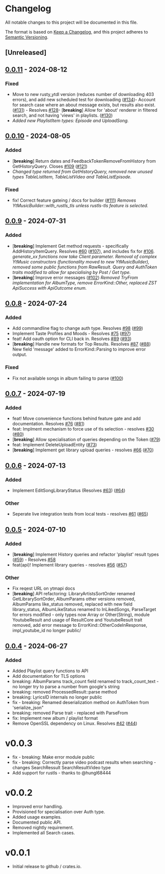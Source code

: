# Changelog
All notable changes to this project will be documented in this file.

The format is based on [Keep a Changelog](https://keepachangelog.com/en/1.0.0/),
and this project adheres to [Semantic Versioning](https://semver.org/spec/v2.0.0.html).

## [Unreleased]


## [0.0.11](https://github.com/yonasBSD/youtui/compare/ytmapi-rs/v0.0.10...ytmapi-rs/v0.0.11) - 2024-08-12

### Fixed
- Move to new rusty_ytdl version (reduces number of downloading 403 errors), and add new scheduled test for downloading ([#134](https://github.com/yonasBSD/youtui/pull/134))- Account for search case where an about message exists, but results also exist. ([#131](https://github.com/yonasBSD/youtui/pull/131)) - Resolves [#128](https://github.com/yonasBSD/youtui/pull/128)- [**breaking**] Allow for 'about' renderer in filtered search, and not having 'views' in playlists. ([#130](https://github.com/yonasBSD/youtui/pull/130))
- _Added new PlaylistItem types: Episode and UploadSong._



## [0.0.10](https://github.com/nick42d/youtui/compare/ytmapi-rs/v0.0.9...ytmapi-rs/v0.0.10) - 2024-08-05

### Added
- [**breaking**] Return dates and FeedbackTokenRemoveFromHistory from GetHistoryQuery. Closes [#109](https://github.com/nick42d/youtui/pull/109) ([#121](https://github.com/nick42d/youtui/pull/121))
- _Changed type returned from GetHistoryQuery, removed new unused types TableListItem, TableListVideo and TableListEpisode._

### Fixed
- fix! Correct feature gateing / docs for builder ([#111](https://github.com/nick42d/youtui/pull/111))
_Removes YtMusicBuilder::with_rustls_tls unless rustls-tls feature is selected._

## [0.0.9](https://github.com/nick42d/youtui/compare/ytmapi-rs/v0.0.8...ytmapi-rs/v0.0.9) - 2024-07-31

### Added
- [**breaking**] Implement Get method requests - specifically AddHistoryItemQuery. Resolves [#60](https://github.com/nick42d/youtui/pull/60) ([#107](https://github.com/nick42d/youtui/pull/107)), and includes fix for [#106](https://github.com/nick42d/youtui/pull/106).
_generate_xx functions now take Client parameter. Removal of complex YtMusic constructors (functionality moved to new YtMusicBuilder), removed some public functions from RawResult. Query and AuthToken traits modified to allow for specialising by Post / Get type._
- [**breaking**] Improve error messages ([#102](https://github.com/nick42d/youtui/pull/102))
_Removed TryFrom implementation for AlbumType, remove ErrorKind::Other, replaced ZST ApiSuccess with ApiOutcome enum._

## [0.0.8](https://github.com/nick42d/youtui/compare/ytmapi-rs/v0.0.7...ytmapi-rs/v0.0.8) - 2024-07-24

### Added
- Add commandline flag to change auth type. Resolves [#98](https://github.com/nick42d/youtui/pull/98) ([#99](https://github.com/nick42d/youtui/pull/99))
- Implement Taste Profiles and Moods - Resolves [#75](https://github.com/nick42d/youtui/pull/75) ([#97](https://github.com/nick42d/youtui/pull/97))
- feat! Add oauth option for CLI back in. Resolves [#89](https://github.com/nick42d/youtui/pull/89) ([#93](https://github.com/nick42d/youtui/pull/93))
- [**breaking**] Handle new formats for Top Results. Resolves [#87](https://github.com/nick42d/youtui/pull/87) ([#88](https://github.com/nick42d/youtui/pull/88))
New field 'message' added to ErrorKind::Parsing to improve error output.

### Fixed
- Fix not available songs in album failing to parse ([#100](https://github.com/nick42d/youtui/pull/100))
## [0.0.7](https://github.com/nick42d/youtui/compare/ytmapi-rs-v0.0.6...ytmapi-rs-v0.0.7) - 2024-07-19

### Added
- feat! Move convenience functions behind feature gate and add documentation. Resolves [#76](https://github.com/nick42d/youtui/pull/76) ([#81](https://github.com/nick42d/youtui/pull/81))
- feat: Implment mechanism to force use of tls selection - resolves [#30](https://github.com/nick42d/youtui/pull/30) ([#80](https://github.com/nick42d/youtui/pull/80))
- [**breaking**] Allow specialisation of queries depending on the Token ([#79](https://github.com/nick42d/youtui/pull/79))
- feat: Implement DeleteUploadEntity ([#73](https://github.com/nick42d/youtui/pull/73))
- [**breaking**] Implement get library upload queries - resolves [#66](https://github.com/nick42d/youtui/pull/66) ([#70](https://github.com/nick42d/youtui/pull/70))

## [0.0.6](https://github.com/nick42d/youtui/compare/ytmapi-rs-v0.0.5...ytmapi-rs-v0.0.6) - 2024-07-13

### Added
- Implement EditSongLibraryStatus (Resolves [#63](https://github.com/nick42d/youtui/pull/63)) ([#64](https://github.com/nick42d/youtui/pull/64))

### Other
- Seperate live integration tests from local tests - resolves [#61](https://github.com/nick42d/youtui/pull/61) ([#65](https://github.com/nick42d/youtui/pull/65))

## [0.0.5](https://github.com/nick42d/youtui/compare/ytmapi-rs-v0.0.4...ytmapi-rs-v0.0.5) - 2024-07-10

### Added
- [**breaking**] Implement History queries and refactor 'playlist' result types ([#59](https://github.com/nick42d/youtui/pull/59)) - Resolves [#58](https://github.com/nick42d/youtui/pull/58)
- feat(api)! Implement library queries - resolves [#56](https://github.com/nick42d/youtui/pull/56) ([#57](https://github.com/nick42d/youtui/pull/57))

### Other
- Fix reqest URL on ytmapi docs
- [**breaking**] API refactoring: LibraryArtistsSortOrder renamed GetLibrarySortOrder, AlbumParams other versions removed, AlbumParams like_status removed, replaced with new field library_status, AlbumLikeStatus renamed to InLikedSongs, ParseTarget for errors modified - only types now Array or Other(String), module YoutubeResult and usage of ResultCore and YoutubeResult trait removed, add error message to ErrorKind::OtherCodeInResponse, impl_youtube_id no longer public/

## [0.0.4](https://github.com/nick42d/youtui/compare/ytmapi-rs-v0.0.3...ytmapi-rs-v0.0.4) - 2024-06-27

### Added
- Added Playlist query functions to API
- Add documentation for TLS options
- breaking: AlbumParams track_count field renamed to track_count_text - no longer try to parse a number from google's string
- breaking: removed ProcessedResult::parse method
- breaking: LyricsID internals no longer public
- fix - breaking: Renamed deserialization method on AuthToken from 'serialize_json"
- breaking: removed Parse trait - replaced with ParseFrom
- fix: Implement new album / playlist format
- Remove OpenSSL dependency on Linux. Resolves [#42](https://github.com/nick42d/youtui/pull/42) ([#44](https://github.com/nick42d/youtui/pull/44))
# v0.0.3
- fix - breaking: Make error module public
- fix - breaking: Correctly parse video podcast results when searching - changes SearchRessult SearchResultVideo type
- Add support for rustls - thanks to @hungl68444
# v0.0.2
- Improved error handling.
- Provisioned for specialisation over Auth type.
- Added usage examples.
- Documented public API. 
- Removed nightly requirement.
- Implemented all Search cases.
# v0.0.1
- Initial release to github / crates.io.
